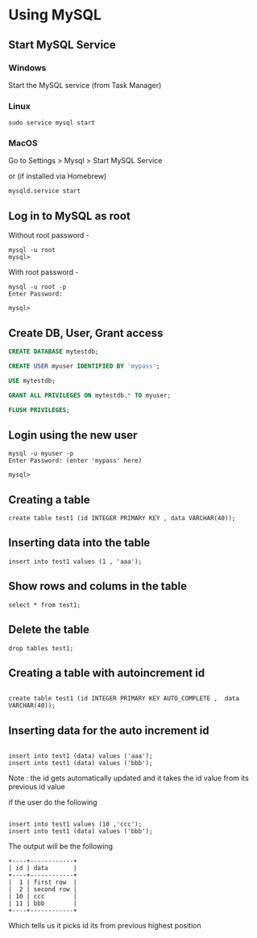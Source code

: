 # Using MySQL

## Start MySQL Service

### Windows

Start the MySQL service (from Task Manager)

### Linux 

```shell
sudo service mysql start
```

### MacOS

Go to Settings > Mysql > Start MySQL Service 

or (if installed via Homebrew)

```shell
mysqld.service start
```

## Log in to MySQL as root

Without root password - 

```shell
mysql -u root
mysql> 
```

With root password - 

```shell
mysql -u root -p 
Enter Password: 

mysql> 
```

## Create DB, User, Grant access

```sql
CREATE DATABASE mytestdb;

CREATE USER myuser IDENTIFIED BY 'mypass';

USE mytestdb;

GRANT ALL PRIVILEGES ON mytestdb.* TO myuser;

FLUSH PRIVILEGES;
```

## Login using the new user

```shell
mysql -u myuser -p
Enter Password: (enter 'mypass' here)

mysql>
```

## Creating a table

```shell
create table test1 (id INTEGER PRIMARY KEY , data VARCHAR(40));
```


## Inserting data into the table

```shell
insert into test1 values (1 , 'aaa');
```



## Show rows and colums in the table

```shell
select * from test1;
```


## Delete the table

```shell
drop tables test1;
```

## Creating a table with autoincrement id

```shell

create table test1 (id INTEGER PRIMARY KEY AUTO_COMPLETE ,  data VARCHAR(40));

```

## Inserting data for the auto increment id 

```shell

insert into test1 (data) values ('aaa');
insert into test1 (data) values ('bbb');

```
Note : the id gets automatically updated and it takes the id value from its previous id value

if the user do the following 

```shell

insert into test1 values (10 ,'ccc');
insert into test1 (data) values ('bbb');

```

The output will be the following

```shell
+----+------------+
| id | data       |
+----+------------+
|  1 | first row  |
|  2 | second row |
| 10 | ccc        |
| 11 | bbb        |
+----+------------+
```
Which tells us it picks id its from previous highest position

